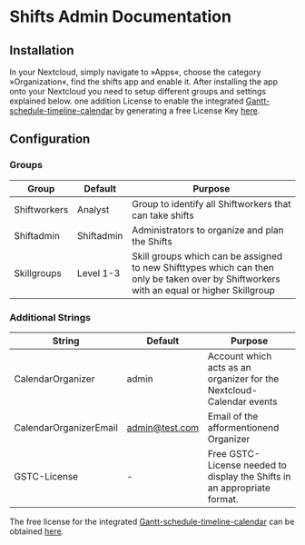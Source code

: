 # Shifts Admin Documentation

## Installation

In your Nextcloud, simply navigate to »Apps«, choose the category »Organization«, find the shifts app and enable it. After installing the app onto your Nextcloud you need to setup different groups and settings explained below. one addition License to enable the integrated  [Gantt-schedule-timeline-calendar](https://github.com/neuronetio/gantt-schedule-timeline-calendar) by generating a free License Key [here](https://gstc.neuronet.io/free-key/).

## Configuration
### Groups

| Group | Default | Purpose |
|---|---|---|
| Shiftworkers | Analyst | Group to identify all Shiftworkers that can take shifts |
| Shiftadmin | Shiftadmin | Administrators to organize and plan the Shifts |
| Skillgroups | Level 1-3 | Skill groups which can be assigned to new Shifttypes which can then only be taken over by Shiftworkers with an equal or higher Skillgroup |

### Additional Strings

| String | Default | Purpose |
|---|---|---|
| CalendarOrganizer | admin | Account which acts as an organizer for the Nextcloud-Calendar events |
| CalendarOrganizerEmail | admin@test.com | Email of the afformentionend Organizer |
| GSTC-License | - | Free GSTC-License needed to display the Shifts in an appropriate format. | 

The free license for the integrated  [Gantt-schedule-timeline-calendar](https://github.com/neuronetio/gantt-schedule-timeline-calendar) can be obtained [here](https://gstc.neuronet.io/free-key/).
